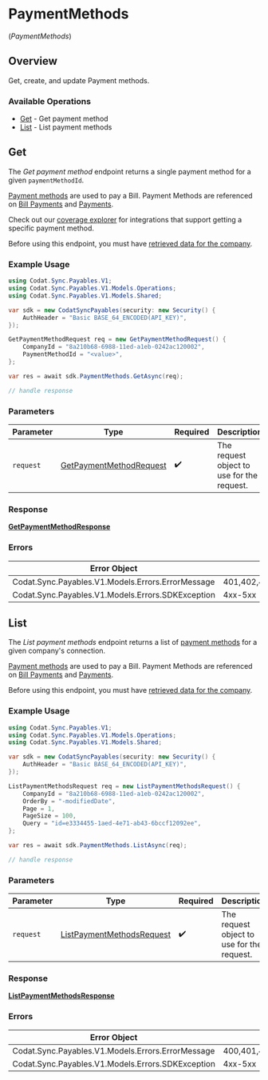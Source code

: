 # PaymentMethods
(*PaymentMethods*)

## Overview

Get, create, and update Payment methods.

### Available Operations

* [Get](#get) - Get payment method
* [List](#list) - List payment methods

## Get

The *Get payment method* endpoint returns a single payment method for a given `paymentMethodId`.

[Payment methods](https://docs.codat.io/sync-for-payables-api#/schemas/PaymentMethod) are used to pay a Bill. Payment Methods are referenced on [Bill Payments](https://docs.codat.io/sync-for-payables-api#/schemas/BillPayment) and [Payments](https://docs.codat.io/sync-for-payables-api#/schemas/Payment).

Check out our [coverage explorer](https://knowledge.codat.io/supported-features/accounting?view=tab-by-data-type&dataType=paymentMethods) for integrations that support getting a specific payment method.

Before using this endpoint, you must have [retrieved data for the company](https://docs.codat.io/sync-for-payables-api#/operations/refresh-company-data).


### Example Usage

```csharp
using Codat.Sync.Payables.V1;
using Codat.Sync.Payables.V1.Models.Operations;
using Codat.Sync.Payables.V1.Models.Shared;

var sdk = new CodatSyncPayables(security: new Security() {
    AuthHeader = "Basic BASE_64_ENCODED(API_KEY)",
});

GetPaymentMethodRequest req = new GetPaymentMethodRequest() {
    CompanyId = "8a210b68-6988-11ed-a1eb-0242ac120002",
    PaymentMethodId = "<value>",
};

var res = await sdk.PaymentMethods.GetAsync(req);

// handle response
```

### Parameters

| Parameter                                                                     | Type                                                                          | Required                                                                      | Description                                                                   |
| ----------------------------------------------------------------------------- | ----------------------------------------------------------------------------- | ----------------------------------------------------------------------------- | ----------------------------------------------------------------------------- |
| `request`                                                                     | [GetPaymentMethodRequest](../../Models/Operations/GetPaymentMethodRequest.md) | :heavy_check_mark:                                                            | The request object to use for the request.                                    |

### Response

**[GetPaymentMethodResponse](../../Models/Operations/GetPaymentMethodResponse.md)**

### Errors

| Error Object                                      | Status Code                                       | Content Type                                      |
| ------------------------------------------------- | ------------------------------------------------- | ------------------------------------------------- |
| Codat.Sync.Payables.V1.Models.Errors.ErrorMessage | 401,402,403,404,409,429,500,503                   | application/json                                  |
| Codat.Sync.Payables.V1.Models.Errors.SDKException | 4xx-5xx                                           | */*                                               |


## List

The *List payment methods* endpoint returns a list of [payment methods](https://docs.codat.io/sync-for-payables-api#/schemas/PaymentMethod) for a given company's connection.

[Payment methods](https://docs.codat.io/sync-for-payables-api#/schemas/PaymentMethod) are used to pay a Bill. Payment Methods are referenced on [Bill Payments](https://docs.codat.io/sync-for-payables-api#/schemas/BillPayment) and [Payments](https://docs.codat.io/sync-for-payables-api#/schemas/Payment).

Before using this endpoint, you must have [retrieved data for the company](https://docs.codat.io/sync-for-payables-api#/operations/refresh-company-data).
    

### Example Usage

```csharp
using Codat.Sync.Payables.V1;
using Codat.Sync.Payables.V1.Models.Operations;
using Codat.Sync.Payables.V1.Models.Shared;

var sdk = new CodatSyncPayables(security: new Security() {
    AuthHeader = "Basic BASE_64_ENCODED(API_KEY)",
});

ListPaymentMethodsRequest req = new ListPaymentMethodsRequest() {
    CompanyId = "8a210b68-6988-11ed-a1eb-0242ac120002",
    OrderBy = "-modifiedDate",
    Page = 1,
    PageSize = 100,
    Query = "id=e3334455-1aed-4e71-ab43-6bccf12092ee",
};

var res = await sdk.PaymentMethods.ListAsync(req);

// handle response
```

### Parameters

| Parameter                                                                         | Type                                                                              | Required                                                                          | Description                                                                       |
| --------------------------------------------------------------------------------- | --------------------------------------------------------------------------------- | --------------------------------------------------------------------------------- | --------------------------------------------------------------------------------- |
| `request`                                                                         | [ListPaymentMethodsRequest](../../Models/Operations/ListPaymentMethodsRequest.md) | :heavy_check_mark:                                                                | The request object to use for the request.                                        |

### Response

**[ListPaymentMethodsResponse](../../Models/Operations/ListPaymentMethodsResponse.md)**

### Errors

| Error Object                                      | Status Code                                       | Content Type                                      |
| ------------------------------------------------- | ------------------------------------------------- | ------------------------------------------------- |
| Codat.Sync.Payables.V1.Models.Errors.ErrorMessage | 400,401,402,403,404,409,429,500,503               | application/json                                  |
| Codat.Sync.Payables.V1.Models.Errors.SDKException | 4xx-5xx                                           | */*                                               |
